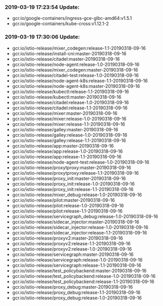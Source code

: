 ### 2019-03-19 17:23:54 Update:

- gcr.io/google-containers/ingress-gce-glbc-amd64:v1.5.1
- gcr.io/google-containers/kube-cross:v1.12.1-2
### 2019-03-19 17:30:06 Update:

- gcr.io/istio-release/mixer_codegen:release-1.1-20190318-09-16
- gcr.io/istio-release/install-cni:master-20190318-09-16
- gcr.io/istio-release/citadel:master-20190318-09-16
- gcr.io/istio-release/node-agent:release-1.0-20190318-09-16
- gcr.io/istio-release/mixer_codegen:master-20190318-09-16
- gcr.io/istio-release/citadel-test:release-1.0-20190318-09-16
- gcr.io/istio-release/node-agent-k8s:release-1.1-20190318-09-16
- gcr.io/istio-release/node-agent-k8s:master-20190318-09-16
- gcr.io/istio-release/kubectl:release-1.1-20190318-09-16
- gcr.io/istio-release/kubectl:master-20190318-09-16
- gcr.io/istio-release/citadel:release-1.0-20190318-09-16
- gcr.io/istio-release/citadel:release-1.1-20190318-09-16
- gcr.io/istio-release/mixer:master-20190318-09-16
- gcr.io/istio-release/mixer:release-1.0-20190318-09-16
- gcr.io/istio-release/mixer:release-1.1-20190318-09-16
- gcr.io/istio-release/galley:master-20190318-09-16
- gcr.io/istio-release/galley:release-1.0-20190318-09-16
- gcr.io/istio-release/galley:release-1.1-20190318-09-16
- gcr.io/istio-release/app:master-20190318-09-16
- gcr.io/istio-release/app:release-1.0-20190318-09-16
- gcr.io/istio-release/app:release-1.1-20190318-09-16
- gcr.io/istio-release/node-agent-test:release-1.0-20190318-09-16
- gcr.io/istio-release/proxytproxy:master-20190318-09-16
- gcr.io/istio-release/proxytproxy:release-1.1-20190318-09-16
- gcr.io/istio-release/proxy_init:master-20190318-09-16
- gcr.io/istio-release/proxy_init:release-1.0-20190318-09-16
- gcr.io/istio-release/proxy_init:release-1.1-20190318-09-16
- gcr.io/istio-release/mixer_debug:release-1.0-20190318-09-16
- gcr.io/istio-release/pilot:master-20190318-09-16
- gcr.io/istio-release/pilot:release-1.0-20190318-09-16
- gcr.io/istio-release/pilot:release-1.1-20190318-09-16
- gcr.io/istio-release/servicegraph_debug:release-1.0-20190318-09-16
- gcr.io/istio-release/sidecar_injector:master-20190318-09-16
- gcr.io/istio-release/sidecar_injector:release-1.0-20190318-09-16
- gcr.io/istio-release/sidecar_injector:release-1.1-20190318-09-16
- gcr.io/istio-release/proxyv2:master-20190318-09-16
- gcr.io/istio-release/proxyv2:release-1.1-20190318-09-16
- gcr.io/istio-release/proxyv2:release-1.0-20190318-09-16
- gcr.io/istio-release/servicegraph:master-20190318-09-16
- gcr.io/istio-release/servicegraph:release-1.0-20190318-09-16
- gcr.io/istio-release/servicegraph:release-1.1-20190318-09-16
- gcr.io/istio-release/test_policybackend:master-20190318-09-16
- gcr.io/istio-release/test_policybackend:release-1.0-20190318-09-16
- gcr.io/istio-release/test_policybackend:release-1.1-20190318-09-16
- gcr.io/istio-release/proxy_debug:master-20190318-09-16
- gcr.io/istio-release/proxy_debug:release-1.1-20190318-09-16
- gcr.io/istio-release/proxy_debug:release-1.0-20190318-09-16
